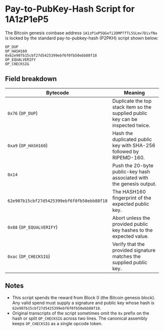 # Pay-to-PubKey-Hash Script for 1A1zP1eP5

The Bitcoin genesis coinbase address `1A1zP1eP5QGefi2DMPTfTL5SLmv7DivfNa` is locked by
the standard pay-to-pubkey-hash (P2PKH) script shown below:

```
OP_DUP
OP_HASH160
0x62e907b15cbf27d5425399ebf6f0fb50ebb88f18
OP_EQUALVERIFY
OP_CHECKSIG
```

## Field breakdown

| Bytecode | Meaning |
| --- | --- |
| `0x76` (`OP_DUP`) | Duplicate the top stack item so the supplied public key can be inspected twice. |
| `0xa9` (`OP_HASH160`) | Hash the duplicated public key with SHA-256 followed by RIPEMD-160. |
| `0x14` | Push the 20-byte public-key hash associated with the genesis output. |
| `62e907b15cbf27d5425399ebf6f0fb50ebb88f18` | The HASH160 fingerprint of the expected public key. |
| `0x88` (`OP_EQUALVERIFY`) | Abort unless the provided public key hashes to the expected value. |
| `0xac` (`OP_CHECKSIG`) | Verify that the provided signature matches the supplied public key. |

## Notes

* This script spends the reward from Block 0 (the Bitcoin genesis block). Any
  valid spend must supply a signature and public key whose hash is
  `62e907b15cbf27d5425399ebf6f0fb50ebb88f18`.
* Original transcripts of the script sometimes omit the `0x` prefix on the hash
  or split `OP_CHECKSIG` across two lines. The canonical assembly keeps
  `OP_CHECKSIG` as a single opcode token.
